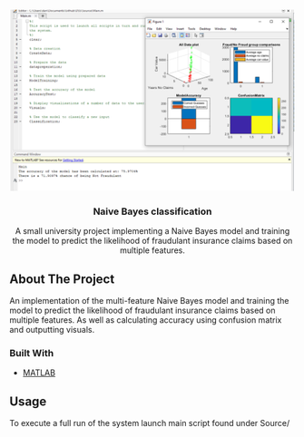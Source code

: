 

<!-- PROJECT LOGO -->
<br />
<p align="center">
  <a href="https://github.com/dannyleewalasek/DSS">
    <img src="Images/Screen1.png" alt="Logo" width="500" height="320">
  </a>

  <h3 align="center">Naive Bayes classification</h3>

  <p align="center">
    A small university project implementing a Naive Bayes model and training the model
    to predict the likelihood of fraudulant insurance claims based on multiple features.
    <br />
  </p>
</p>

<!-- ABOUT THE PROJECT -->
## About The Project


An implementation of the multi-feature Naive Bayes model and training the model
to predict the likelihood of fraudulant insurance claims based on multiple features.
As well as calculating accuracy using confusion matrix and outputting visuals.


### Built With

* [MATLAB]()


<!-- USAGE EXAMPLES -->
## Usage

To execute a full run of the system launch main script found under Source/
